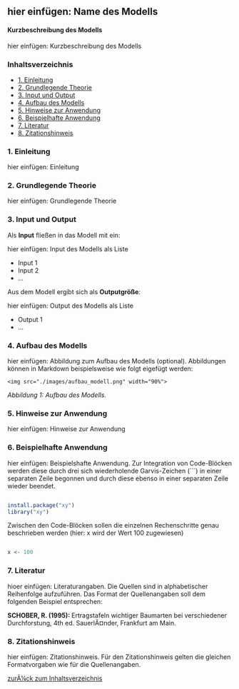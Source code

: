 hier einfügen: Name des Modells
-------------------------------------------

#### Kurzbeschreibung des Modells

hier einfügen: Kurzbeschreibung des Modells

<h3>
<a name="menu">Inhaltsverzeichnis</a>
</h3>
<ul>
<li>
<a href="#1. Einleitung">1. Einleitung</a>
</li>
<li>
<a href="#2. Grundlegende Theorie">2. Grundlegende Theorie</a>
</li>
<li>
<a href="#3. Input und Output">3. Input und Output</a>
</li>
<li>
<a href="#4. Aufbau des Modells">4. Aufbau des Modells</a>
</li>
<li>
<a href="#5. Hinweise zur Anwendung">5. Hinweise zur Anwendung</a>
</li>
<li>
<a href="#6. Beispielhafte Anwendung">6. Beispielhafte Anwendung</a>
</li>
<li>
<a href="#7. Literatur">7. Literatur</a>
</li>
<li>
<a href="#8. Zitationshinweis">8. Zitationshinweis</a>
</li>
</ul>

<h3>
<a name="1. Einleitung">1. Einleitung</a>
</h3>

hier einfügen: Einleitung

<h3>
<a name="2. Grundlegende Theorie">2. Grundlegende Theorie</a>
</h3>

hier einfügen: Grundlegende Theorie 

<h3>
<a name="3. Input und Output">3. Input und Output</a>
</h3>

Als **Input** fließen in das Modell mit ein:

hier einfügen: Input des Modells als Liste

- Input 1
- Input 2
- ...

Aus dem Modell ergibt sich als **Outputgröße**:

hier einfügen: Output des Modells als Liste

- Output 1
- ...

<h3>
<a name="4. Aufbau des Modells">4. Aufbau des Modells</a>
</h3>

hier einfügen: Abbildung zum Aufbau des Modells (optional). Abbildungen können in Markdown beispielsweise wie folgt eigefügt werden:

```
<img src="./images/aufbau_modell.png" width="90%">
```
*Abbildung 1: Aufbau des Modells.*

<h3>
<a name="5. Hinweise zur Anwendung">5. Hinweise zur Anwendung</a>
</h3>

hier einfügen: Hinweise zur Anwendung

<h3>
<a name="6. Beispielhafte Anwendung">6. Beispielhafte Anwendung</a>
</h3>

hier einfügen: Beispielshafte Anwendung. Zur Integration von Code-Blöcken werden diese durch drei sich wiederholende Garvis-Zeichen (```) in einer separaten Zeile begonnen und durch diese ebenso in einer separaten Zeile wieder beendet. 

```r

install.package("xy")
library("xy")

```

Zwischen den Code-Blöcken sollen die einzelnen Rechenschritte genau beschrieben werden (hier: x wird der Wert 100 zugewiesen)

```r

x <- 100


```

<h3>
<a name="7. Literatur">7. Literatur</a>
</h3>

hioer einfügen: Literaturangaben. Die Quellen sind in alphabetischer Reihenfolge aufzuführen. Das Format der Quellenangaben soll dem folgenden Beispiel entsprechen:

<strong> SCHOBER, R. (1995): </strong> Ertragstafeln wichtiger Baumarten bei verschiedener Durchforstung, 4th ed. SauerlÃ¤nder, Frankfurt am Main.

<h3>
<a name="8. Zitationshinweis">8. Zitationshinweis</a>
</h3>

hier einfügen: Zitationshinweis. Für den Zitationshinweis gelten die gleichen Formatvorgaben wie für die Quellenangaben.

<p>
<a href="#menu">zurÃ¼ck zum Inhaltsverzeichnis</a>
</p>
